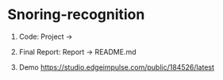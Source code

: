 # Snoring-recognition

1. Code:
Project -> 

2. Final Report:
Report -> README.md

3. Demo
https://studio.edgeimpulse.com/public/184526/latest

